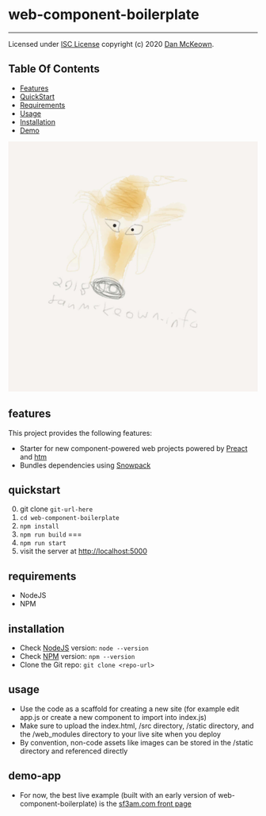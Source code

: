  # web-component-boilerplate

 ---

Licensed under [ISC License](https://opensource.org/licenses/ISC) copyright (c) 2020 [Dan McKeown](http://danmckeown.info).

## Table Of Contents
- [Features](#features)
- [QuickStart](#quickstart)
- [Requirements](#requirements)
- [Usage](#usage)
- [Installation](#installation)
- [Demo](#demo-app)

![Baloo](./static/img/Baloo.jpg)

## features
This project provides the following features:
- Starter for new component-powered web projects powered by [Preact](https://github.com/preactjs/preact) and [htm](https://github.com/developit/htm)
- Bundles dependencies using [Snowpack](https://github.com/pikapkg/snowpack)

## quickstart
0. git clone `git-url-here`
1. `cd web-component-boilerplate`
2. `npm install`
3. `npm run build`
===
4. `npm run start`
5. visit the server at [http://localhost:5000](http://localhost:5000)

## requirements
- NodeJS
- NPM

## installation
- Check [NodeJS](https://nodejs.org/en/) version: `node --version`
- Check [NPM](https://www.npmjs.com/) version: `npm --version`
- Clone the Git repo: `git clone <repo-url>`

## usage
- Use the code as a scaffold for creating a new site (for example edit app.js or create a new component to import into index.js)
- Make sure to upload the index.html, /src directory, /static directory, and the /web_modules directory to your live site when you deploy
- By convention, non-code assets like images can be stored in the /static directory and referenced directly

## demo-app
- For now, the best live example (built with an early version of web-component-boilerplate) is the [sf3am.com front page](https://sf3am.com)
